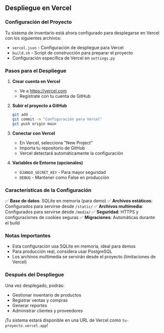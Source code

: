 ## Despliegue en Vercel

### Configuración del Proyecto

Tu sistema de inventario está ahora configurado para desplegarse en Vercel con los siguientes archivos:

- `vercel.json` - Configuración de despliegue para Vercel
- `build.sh` - Script de construcción para preparar el proyecto
- Configuración específica de Vercel en `settings.py`

### Pasos para el Despliegue

1. **Crear cuenta en Vercel**
   - Ve a https://vercel.com
   - Regístrate con tu cuenta de GitHub

2. **Subir el proyecto a GitHub**
   ```bash
   git add .
   git commit -m "Configuración para Vercel"
   git push origin main
   ```

3. **Conectar con Vercel**
   - En Vercel, selecciona "New Project"
   - Importa tu repositorio de GitHub
   - Vercel detectará automáticamente la configuración

4. **Variables de Entorno (opcionales)**
   - `DJANGO_SECRET_KEY` - Para mayor seguridad
   - `DEBUG` - Mantener como False en producción

### Características de la Configuración

✅ **Base de datos**: SQLite en memoria (para demo)
✅ **Archivos estáticos**: Configurados para servirse desde `/static/`
✅ **Archivos multimedia**: Configurados para servirse desde `/media/`
✅ **Seguridad**: HTTPS y configuraciones de cookies seguras
✅ **Migraciones**: Automáticas durante el build

### Notas Importantes

- Esta configuración usa SQLite en memoria, ideal para demos
- Para producción real, considera usar PostgreSQL
- Los archivos multimedia se servirán desde el proyecto (limitaciones de Vercel)

### Después del Despliegue

Una vez desplegado, podrás:
- Gestionar inventario de productos
- Registrar ventas y compras
- Generar reportes
- Administrar clientes y proveedores

¡Tu sistema estará disponible en una URL de Vercel como `tu-proyecto.vercel.app`!

